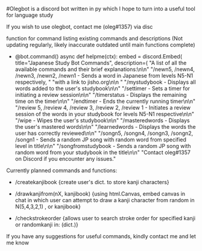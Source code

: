 #Olegbot is a discord bot written in py which I hope to turn into a useful tool for language study

If you wish to use olegbot, contact me (oleg#1357) via disc

function for command listing existing commands and descriptions (Not updating regularly, likely inaccurate outdated until main functions complete)
   - @bot.command()
    async def helpme(ctx):
        embed = discord.Embed(
            title="Japanese Study Bot Commands",
            description=(
                "A list of all the available commands and their brief explanations:\n\n"
                "/newn5, /newn4, /newn3, /newn2, /newn1 - Sends a word in Japanese from levels N5-N1 respectively, "
                "with a link to jisho.org\n\n "
                "/mystudybook - Displays all words added to the user's studybook\n\n"
                "/settimer - Sets a timer for initiating a review session\n\n"
                "/timerstatus - Displays the remaining time on the timer\n\n"
                "/endtimer - Ends the currently running timer\n\n"
                "/review 5, /review 4, /review 3, /review 2, /review 1 - Initiates a review session of the words in your studybook for levels N5-N1 respective\n\n"
                "/wipe - Wipes the user's studybook\n\n"
                "/masteredwords - Displays the user's mastered words\n\n"
                "/learnedwords - Displays the words the user has correctly reviewed\n\n"
                "/songn5, /songn4, /songn3, /songn2, /songn1 - Sends a random JP song with random word from specified level in title\n\n"
                "/songfromstudybook - Sends a random JP song with random word from your studybook in the title\n\n"
                "Contact oleg#1357 on Discord if you encounter any issues."

Currently planned commands and functions:

   - /createkanjibook
    {create user's dict. to store kanji characters}
    
   - /drawkanjifrom(nX, kanjibook)
    {using html.Canvas, embed canvas in chat in which user can attempt to draw a kanji character from random in N(5,4,3,2,1) , or kanjibook}
    
   - /checkstrokeorder
    {allows user to search stroke order for specified kanji or randomkanji in: (dict.)}
    
If you have any suggestions for useful commands, kindly contact me and let me know   
    
